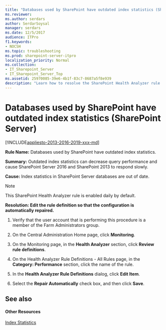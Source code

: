 ```yaml
---
title: "Databases used by SharePoint have outdated index statistics (SharePoint Server)"
ms.reviewer: 
ms.author: serdars
author: SerdarSoysal
manager: serdars
ms.date: 12/5/2017
audience: ITPro
f1.keywords:
- NOCSH
ms.topic: troubleshooting
ms.prod: sharepoint-server-itpro
localization_priority: Normal
ms.collection:
- IT_Sharepoint_Server
- IT_Sharepoint_Server_Top
ms.assetid: 25970085-39e6-4b1f-83c7-8687a5f8e939
description: "Learn how to resolve the SharePoint Health Analyzer rule: Databases used by SharePoint have outdated index statistics, for SharePoint Server."
---
```


# Databases used by SharePoint have outdated index statistics (SharePoint Server)

[!INCLUDE[appliesto-2013-2016-2019-xxx-md](../includes/appliesto-2013-2016-2019-xxx-md.md)]
  
 **Rule Name:** Databases used by SharePoint have outdated index statistics. 
  
 **Summary:** Outdated index statistics can decrease query performance and cause SharePoint Server 2016 and SharePoint 2013 to respond slowly. 
  
 **Cause:** Index statistics in SharePoint Server databases are out of date. 
  
> [!NOTE]
> This SharePoint Health Analyzer rule is enabled daily by default. 
  
 **Resolution: Edit the rule definition so that the configuration is automatically repaired.**
  
1. Verify that the user account that is performing this procedure is a member of the Farm Administrators group.
    
2. On the Central Administration Home page, click **Monitoring**.
    
3. On the Monitoring page, in the **Health Analyzer** section, click **Review rule definitions**.
    
4. On the Health Analyzer Rule Definitions - All Rules page, in the **Category: Performance** section, click the name of the rule. 
    
5. In the **Health Analyzer Rule Definitions** dialog, click **Edit Item**.
    
6. Select the **Repair Automatically** check box, and then click **Save**.
    
## See also

#### Other Resources

[Index Statistics](https://go.microsoft.com/fwlink/?LinkID=761157&amp;clcid=0x409)
